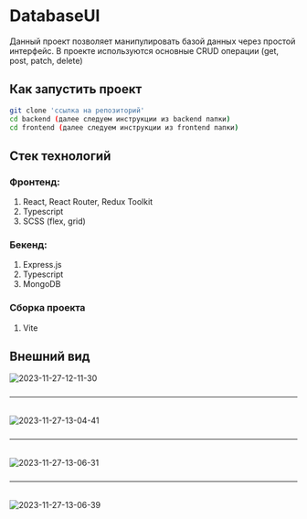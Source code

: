 # DatabaseUI

Данный проект позволяет манипулировать базой данных через простой интерфейс. В проекте используются основные CRUD операции (get, post, patch, delete)

## Как запустить проект

```bash
git clone 'ссылка на репозиторий'
cd backend (далее следуем инструкции из backend папки)
cd frontend (далее следуем инструкции из frontend папки)
```

## Стек технологий

### Фронтенд:

1. React, React Router, Redux Toolkit
2. Typescript
3. SCSS (flex, grid)

### Бекенд:

1. Express.js
2. Typescript
3. MongoDB

### Сборка проекта

1. Vite

## Внешний вид

<img src="https://i.ibb.co/HBjrb2M/2023-11-27-12-11-30.png" alt="2023-11-27-12-11-30" border="0">
<hr style="margin-bottom: 2rem; margin-top: 1.5rem">
<img src="https://i.ibb.co/yR6LZTF/2023-11-27-13-04-41.png" alt="2023-11-27-13-04-41" border="0">
<hr style="margin-bottom: 2rem; margin-top: 1.5rem">
<img src="https://i.ibb.co/NVpPtDP/2023-11-27-13-06-31.png" alt="2023-11-27-13-06-31" border="0">
<hr style="margin-bottom: 2rem; margin-top: 1.5rem">
<img src="https://i.ibb.co/N13rwSm/2023-11-27-13-06-39.png" alt="2023-11-27-13-06-39" border="0">

